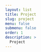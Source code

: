 ```yaml
---
layout: list
title: Project
slug: project
menu: false
submenu: false
order: 1
description: >
  Project
---
```


